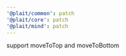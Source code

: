 ```yaml
---
'@plait/common': patch
'@plait/core': patch
'@plait/mind': patch
---
```


support moveToTop and moveToBottom
